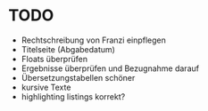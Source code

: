 # TODO

- Rechtschreibung von Franzi einpflegen
- Titelseite (Abgabedatum)
- Floats überprüfen
- Ergebnisse überprüfen und Bezugnahme darauf
- Übersetzungstabellen schöner
- kursive Texte
- highlighting listings korrekt?
